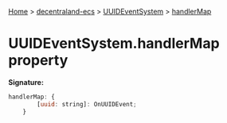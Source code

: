 [Home](./index) &gt; [decentraland-ecs](./decentraland-ecs.md) &gt; [UUIDEventSystem](./decentraland-ecs.uuideventsystem.md) &gt; [handlerMap](./decentraland-ecs.uuideventsystem.handlermap.md)

# UUIDEventSystem.handlerMap property


**Signature:**
```javascript
handlerMap: {
        [uuid: string]: OnUUIDEvent;
    }
```
